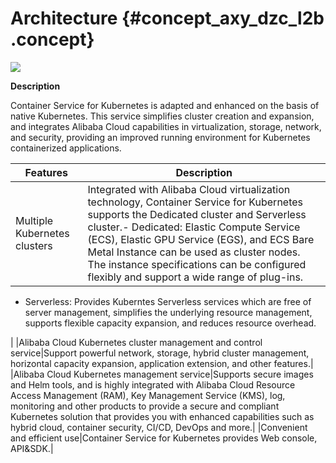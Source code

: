 # Architecture {#concept_axy_dzc_l2b .concept}

![](http://static-aliyun-doc.oss-cn-hangzhou.aliyuncs.com/assets/img/15498/15422835797457_en-US.png)

**Description**

Container Service for Kubernetes is adapted and enhanced on the basis of native Kubernetes. This service simplifies cluster creation and expansion, and integrates Alibaba Cloud capabilities in virtualization, storage, network, and security, providing an improved running environment for Kubernetes containerized applications.

|Features|Description|
|--------|-----------|
|Multiple Kubernetes clusters|Integrated with Alibaba Cloud virtualization technology, Container Service for Kubernetes supports the Dedicated cluster and Serverless cluster.-   Dedicated: Elastic Compute Service \(ECS\), Elastic GPU Service \(EGS\), and ECS Bare Metal Instance can be used as cluster nodes. The instance specifications can be configured flexibly and support a wide range of plug-ins.
-   Serverless: Provides Kuberntes Serverless services which are free of server management, simplifies the underlying resource management, supports flexible capacity expansion, and reduces resource overhead.

|
|Alibaba Cloud Kubernetes cluster management and control service|Support powerful network, storage, hybrid cluster management, horizontal capacity expansion, application extension, and other features.|
|Alibaba Cloud Kubernetes management service|Supports secure images and Helm tools, and is highly integrated with Alibaba Cloud Resource Access Management \(RAM\), Key Management Service \(KMS\), log, monitoring and other products to provide a secure and compliant Kubernetes solution that provides you with enhanced capabilities such as hybrid cloud, container security, CI/CD, DevOps and more.|
|Convenient and efficient use|Container Service for Kubernetes provides Web console, API&SDK.|

